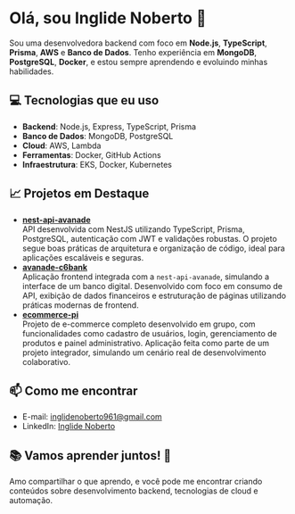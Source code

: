# Olá, sou **Inglide Noberto** 👋

Sou uma desenvolvedora backend com foco em **Node.js**, **TypeScript**, **Prisma**, **AWS** e **Banco de Dados**. Tenho experiência em **MongoDB**, **PostgreSQL**, **Docker**, e estou sempre aprendendo e evoluindo minhas habilidades.

## 💻 Tecnologias que eu uso

- **Backend**: Node.js, Express, TypeScript, Prisma
- **Banco de Dados**: MongoDB, PostgreSQL
- **Cloud**: AWS, Lambda
- **Ferramentas**: Docker, GitHub Actions
- **Infraestrutura**: EKS, Docker, Kubernetes

## 📈 Projetos em Destaque

- **[nest-api-avanade](https://github.com/inglide-noberto/nest-api-avanade)**  
  API desenvolvida com NestJS utilizando TypeScript, Prisma, PostgreSQL, autenticação com JWT e validações robustas. O projeto segue boas práticas de arquitetura e organização de código, ideal para aplicações escaláveis e seguras.
- **[avanade-c6bank](https://github.com/inglide-noberto/avanade-c6bank)**  
  Aplicação frontend integrada com a `nest-api-avanade`, simulando a interface de um banco digital. Desenvolvido com foco em consumo de API, exibição de dados financeiros e estruturação de páginas utilizando práticas modernas de frontend.
- **[ecommerce-pi](https://github.com/inglide-noberto/ecommerce-pi)**  
  Projeto de e-commerce completo desenvolvido em grupo, com funcionalidades como cadastro de usuários, login, gerenciamento de produtos e painel administrativo. Aplicação feita como parte de um projeto integrador, simulando um cenário real de desenvolvimento colaborativo.


## 📫 Como me encontrar
- E-mail: inglidenoberto961@gmail.com
- LinkedIn: [Inglide Noberto](https://www.linkedin.com/in/inglide-noberto/)

## 📚 Vamos aprender juntos! 🚀
Amo compartilhar o que aprendo, e você pode me encontrar criando conteúdos sobre desenvolvimento backend, tecnologias de cloud e automação.

